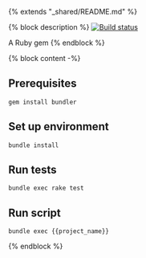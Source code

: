 {% extends "_shared/README.md" %}

{% block description %}
[![Build status](https://travis-ci.org/rcook/gem-template.png)](https://travis-ci.org/rcook/gem-template)

A Ruby gem
{% endblock %}

{% block content -%}
## Prerequisites

```
gem install bundler
```

## Set up environment

```
bundle install
```

## Run tests

```
bundle exec rake test
```

## Run script

```
bundle exec {{project_name}}
```
{% endblock %}